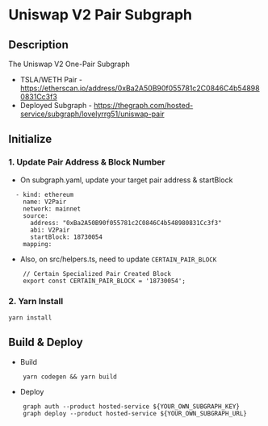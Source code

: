 # Uniswap V2 Pair Subgraph

## Description
The Uniswap V2 One-Pair Subgraph
- TSLA/WETH Pair - https://etherscan.io/address/0xBa2A50B90f055781c2C0846C4b548980831Cc3f3
- Deployed Subgraph - https://thegraph.com/hosted-service/subgraph/lovelyrrg51/uniswap-pair

## Initialize
### 1. Update Pair Address & Block Number
- On subgraph.yaml, update your target pair address & startBlock
```
  - kind: ethereum
    name: V2Pair
    network: mainnet
    source:
      address: "0xBa2A50B90f055781c2C0846C4b548980831Cc3f3"
      abi: V2Pair
      startBlock: 18730054
    mapping:
```
- Also, on src/helpers.ts, need to update `CERTAIN_PAIR_BLOCK`
```
    // Certain Specialized Pair Created Block
    export const CERTAIN_PAIR_BLOCK = '18730054';
```
### 2. Yarn Install
```
yarn install
```

## Build & Deploy
- Build
```
    yarn codegen && yarn build
```
- Deploy
```
    graph auth --product hosted-service ${YOUR_OWN_SUBGRAPH_KEY}
    graph deploy --product hosted-service ${YOUR_OWN_SUBGRAPH_URL}
```